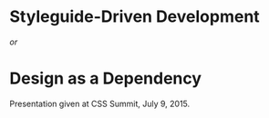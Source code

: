 # Styleguide-Driven Development 
*or* 
# Design as a Dependency

Presentation given at CSS Summit, July 9, 2015.
